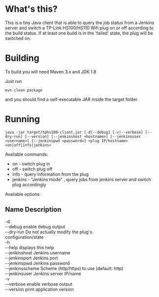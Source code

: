 # What's this?

This is a tiny Java client that is able to query the job status from a Jenkins server and switch a TP-Link HS100/HS110 Wifi plug on or off according to the build status. If at least one build is in the 'failed' state, the plug will be switched on.

# Building

To build you will need Maven 3.x and JDK 1.8

Just run

```
mvn clean package
```
and you should find a self-executable JAR inside the target folder.

# Running

```
java -jar target/tphs100-client.jar [-d|--debug] [-v|--verbose] [--dry-run] [--version] [--jenkinshost <hostname>] [--jenkinsuser <username>] [--jenkinspwd <password>] <plug IP/hostname> <on|off|info|jenkins>
```
Available commands:
* on - switch plug in
* off - switch plug off
* info - query information from the plug
* jenkins - "Jenkins mode" , query jobs from jenkins server and switch plug accordingly

Available options:

Name           Description           
------
-d                                                   
--debug          enable debug output                 
--dry-run        Do not actually modify the plug's   
                   configuration/state               
-h                                                   
--help           displays this help                  
--jenkinshost    Jenkins username                    
--jenkinsport    Jenkins port                        
--jenkinspwd     Jenkins password                    
--jenkinsscheme  Scheme (http/https) to use (default:
                   http)                             
--jenkinsuser    Jenkins server IP/name              
-v                                                   
--verbose        enable verbose output               
--version        print application version 
